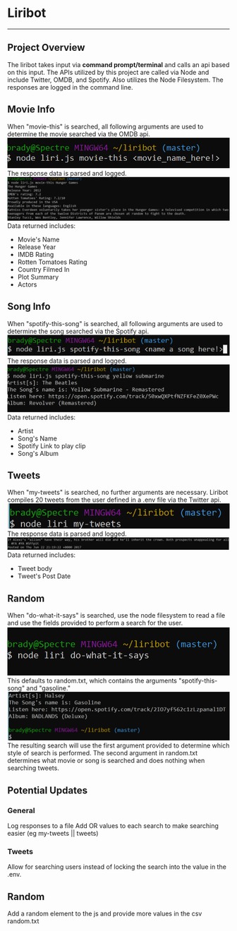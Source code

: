 # Liribot
--------------------
## Project Overview
The liribot takes input via **command prompt/terminal** and calls an api based on this input.
The APIs utilized by this project are called via Node and include Twitter, OMDB, and Spotify.
Also utilizes the Node Filesystem.
The responses are logged in the command line.

## Movie Info
When "movie-this" is searched, all following arguments are used to determine the movie searched via the OMDB api.
![Image of Yaktocat](https://github.com/bshin19/liribot/blob/master/assets/images/mov.PNG)
The response data is parsed and logged.
![Image of Yaktocat](https://github.com/bshin19/liribot/blob/master/assets/images/mov-response.PNG)
Data returned includes:
+ Movie's Name
+ Release Year
+ IMDB Rating
+ Rotten Tomatoes Rating
+ Country Filmed In
+ Plot Summary
+ Actors

## Song Info
When "spotify-this-song" is searched, all following arguments are used to determine the song searched via the Spotify api.
![Image of Yaktocat](https://github.com/bshin19/liribot/blob/master/assets/images/spot.PNG)
The response data is parsed and logged.
![Image of Yaktocat](https://github.com/bshin19/liribot/blob/master/assets/images/spotresponse.PNG)
Data returned includes: 
+ Artist
+ Song's Name
+ Spotify Link to play clip
+ Song's Album

## Tweets
When "my-tweets" is searched, no further arguments are necessary. Liribot compiles 20 tweets from the user defined in a .env file via the Twitter api.
![Image of Yaktocat](https://github.com/bshin19/liribot/blob/master/assets/images/tweets.PNG)
The response data is parsed and logged.
![Image of Yaktocat](https://github.com/bshin19/liribot/blob/master/assets/images/tweetsresponse.PNG)
Data returned includes:
+ Tweet body
+ Tweet's Post Date 

## Random
When "do-what-it-says" is searched, use the node filesystem to read a file and use the fields provided to perform a search for the user.
![Image of Yaktocat](https://github.com/bshin19/liribot/blob/master/assets/images/doit.PNG)
This defaults to random.txt, which contains the arguments "spotify-this-song" and "gasoline."
![Image of Yaktocat](https://github.com/bshin19/liribot/blob/master/assets/images/doitresponse.PNG)
The resulting search will use the first argument provided to determine which style of search is performed.
The second argument in random.txt determines what movie or song is searched and does nothing when searching tweets.

## Potential Updates
### General
Log responses to a file
Add OR values to each search to make searching easier (eg my-tweets || tweets)

### Tweets
Allow for searching users instead of locking the search into the value in the .env.

## Random
Add a random element to the js and provide more values in the csv random.txt